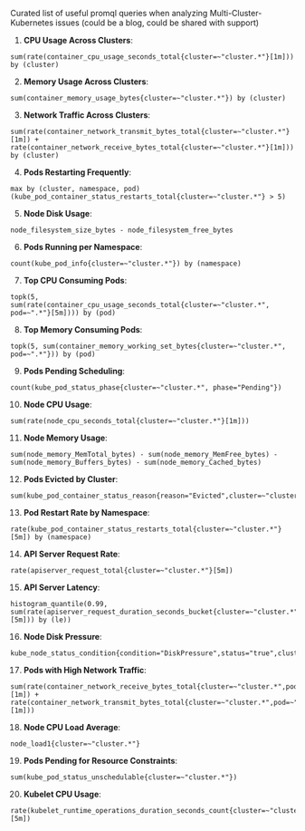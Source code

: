 Curated list of useful promql queries when analyzing Multi-Cluster-Kubernetes issues
(could be a blog, could be shared with support)


1. **CPU Usage Across Clusters**:
```promql
sum(rate(container_cpu_usage_seconds_total{cluster=~"cluster.*"}[1m])) by (cluster)
```

2. **Memory Usage Across Clusters**:
```promql
sum(container_memory_usage_bytes{cluster=~"cluster.*"}) by (cluster)
```

3. **Network Traffic Across Clusters**:
```promql
sum(rate(container_network_transmit_bytes_total{cluster=~"cluster.*"}[1m]) + rate(container_network_receive_bytes_total{cluster=~"cluster.*"}[1m])) by (cluster)
```

4. **Pods Restarting Frequently**:
```promql
max by (cluster, namespace, pod) (kube_pod_container_status_restarts_total{cluster=~"cluster.*"} > 5)
```

5. **Node Disk Usage**:
```promql
node_filesystem_size_bytes - node_filesystem_free_bytes
```

6. **Pods Running per Namespace**:
```promql
count(kube_pod_info{cluster=~"cluster.*"}) by (namespace)
```

7. **Top CPU Consuming Pods**:
```promql
topk(5, sum(rate(container_cpu_usage_seconds_total{cluster=~"cluster.*", pod=~".*"}[5m]))) by (pod)
```

8. **Top Memory Consuming Pods**:
```promql
topk(5, sum(container_memory_working_set_bytes{cluster=~"cluster.*", pod=~".*"})) by (pod)
```

9. **Pods Pending Scheduling**:
```promql
count(kube_pod_status_phase{cluster=~"cluster.*", phase="Pending"})
```

10. **Node CPU Usage**:
```promql
sum(rate(node_cpu_seconds_total{cluster=~"cluster.*"}[1m]))
```

11. **Node Memory Usage**:
```promql
sum(node_memory_MemTotal_bytes) - sum(node_memory_MemFree_bytes) - sum(node_memory_Buffers_bytes) - sum(node_memory_Cached_bytes)
```

12. **Pods Evicted by Cluster**:
```promql
sum(kube_pod_container_status_reason{reason="Evicted",cluster=~"cluster.*"})
```

13. **Pod Restart Rate by Namespace**:
```promql
rate(kube_pod_container_status_restarts_total{cluster=~"cluster.*"}[5m]) by (namespace)
```

14. **API Server Request Rate**:
```promql
rate(apiserver_request_total{cluster=~"cluster.*"}[5m])
```

15. **API Server Latency**:
```promql
histogram_quantile(0.99, sum(rate(apiserver_request_duration_seconds_bucket{cluster=~"cluster.*"}[5m])) by (le))
```

16. **Node Disk Pressure**:
```promql
kube_node_status_condition{condition="DiskPressure",status="true",cluster=~"cluster.*"}
```

17. **Pods with High Network Traffic**:
```promql
sum(rate(container_network_receive_bytes_total{cluster=~"cluster.*",pod=~".*"}[1m]) + rate(container_network_transmit_bytes_total{cluster=~"cluster.*",pod=~".*"}[1m]))
```

18. **Node CPU Load Average**:
```promql
node_load1{cluster=~"cluster.*"}
```

19. **Pods Pending for Resource Constraints**:
```promql
sum(kube_pod_status_unschedulable{cluster=~"cluster.*"})
```

20. **Kubelet CPU Usage**:
```promql
rate(kubelet_runtime_operations_duration_seconds_count{cluster=~"cluster.*",component="kubelet"}[5m])
```

